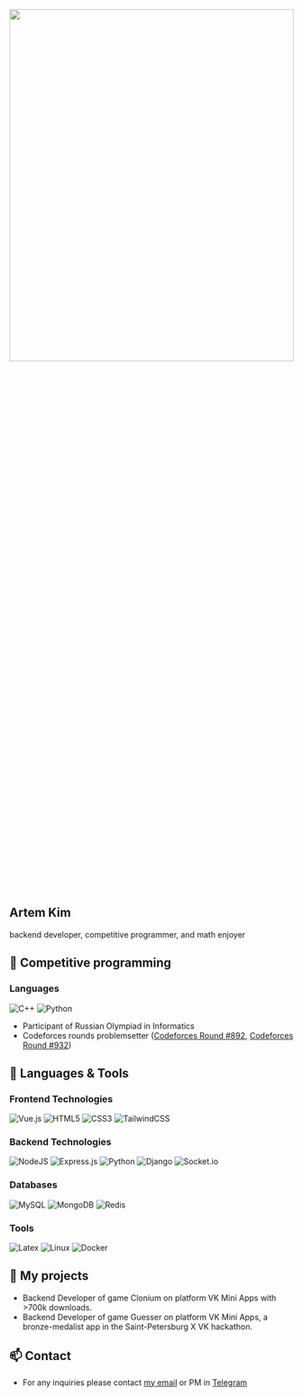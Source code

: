 <img width="100%" src="https://images-wixmp-ed30a86b8c4ca887773594c2.wixmp.com/f/a88779db-8448-4939-8780-b80484b79a89/dgihzp9-4af43a35-5ab4-40ed-b1d2-73f5e7c8a44f.png/v1/fill/w_1192,h_670,q_70,strp/frieren_by_endorfnn_dgihzp9-pre.jpg?token=eyJ0eXAiOiJKV1QiLCJhbGciOiJIUzI1NiJ9.eyJzdWIiOiJ1cm46YXBwOjdlMGQxODg5ODIyNjQzNzNhNWYwZDQxNWVhMGQyNmUwIiwiaXNzIjoidXJuOmFwcDo3ZTBkMTg4OTgyMjY0MzczYTVmMGQ0MTVlYTBkMjZlMCIsIm9iaiI6W1t7ImhlaWdodCI6Ijw9NzIwIiwicGF0aCI6IlwvZlwvYTg4Nzc5ZGItODQ0OC00OTM5LTg3ODAtYjgwNDg0Yjc5YTg5XC9kZ2loenA5LTRhZjQzYTM1LTVhYjQtNDBlZC1iMWQyLTczZjVlN2M4YTQ0Zi5wbmciLCJ3aWR0aCI6Ijw9MTI4MCJ9XV0sImF1ZCI6WyJ1cm46c2VydmljZTppbWFnZS5vcGVyYXRpb25zIl19.nTW3qImlnCDHv5-o2VSnZEqNa3ciZ0O3AhYKGKu5iDo" width="40%" height="40%" />

## Artem Kim
backend developer, competitive programmer, and math enjoyer

## 💖 Competitive programming

### Languages
![C++](https://img.shields.io/badge/c++-%2300599C.svg?style=for-the-badge&logo=c%2B%2B&logoColor=white)
![Python](https://img.shields.io/badge/python-3670A0?style=for-the-badge&logo=python&logoColor=ffdd54)

- Participant of Russian Olympiad in Informatics
- Codeforces rounds problemsetter ([Codeforces Round #892](https://codeforces.com/contest/1859), [Codeforces Round #932](https://codeforces.com/contest/1935))

## 📇 Languages & Tools

### Frontend Technologies
![Vue.js](https://img.shields.io/badge/vuejs-%2335495e.svg?style=for-the-badge&logo=vuedotjs&logoColor=%234FC08D)
![HTML5](https://img.shields.io/badge/html5-%23E34F26.svg?style=for-the-badge&logo=html5&logoColor=white)
![CSS3](https://img.shields.io/badge/css3-%231572B6.svg?style=for-the-badge&logo=css3&logoColor=white)
![TailwindCSS](https://img.shields.io/badge/tailwindcss-%2338B2AC.svg?style=for-the-badge&logo=tailwind-css&logoColor=white)

### Backend Technologies
![NodeJS](https://img.shields.io/badge/node.js-6DA55F?style=for-the-badge&logo=node.js&logoColor=white)
![Express.js](https://img.shields.io/badge/express.js-%23404d59.svg?style=for-the-badge&logo=express&logoColor=%2361DAFB)
![Python](https://img.shields.io/badge/python-3670A0?style=for-the-badge&logo=python&logoColor=ffdd54)
![Django](https://img.shields.io/badge/django-%23092E20.svg?style=for-the-badge&logo=django&logoColor=white)
![Socket.io](https://img.shields.io/badge/Socket.io-black?style=for-the-badge&logo=socket.io&badgeColor=010101)

### Databases
![MySQL](https://img.shields.io/badge/mysql-4479A1.svg?style=for-the-badge&logo=mysql&logoColor=white)
![MongoDB](https://img.shields.io/badge/MongoDB-%234ea94b.svg?style=for-the-badge&logo=mongodb&logoColor=white)
![Redis](https://img.shields.io/badge/redis-%23DD0031.svg?style=for-the-badge&logo=redis&logoColor=white)

### Tools
![Latex](https://img.shields.io/badge/LaTeX-47A141?style=for-the-badge&logo=LaTeX&logoColor=white)
![Linux](https://img.shields.io/badge/Linux-FCC624?style=for-the-badge&logo=linux&logoColor=black)
![Docker](https://img.shields.io/badge/Docker-2CA5E0?style=for-the-badge&logo=docker&logoColor=white)


## 🌟 My projects
- Backend Developer of game Clonium on platform VK Mini Apps with >700k downloads.
- Backend Developer of game Guesser on platform VK Mini Apps, a bronze-medalist app in the Saint-Petersburg X VK hackathon.

## 📫 Contact
- For any inquiries please contact [my email](mailto:kkapitar@ya.ru) or PM in [Telegram](https://t.me/kapitar)
